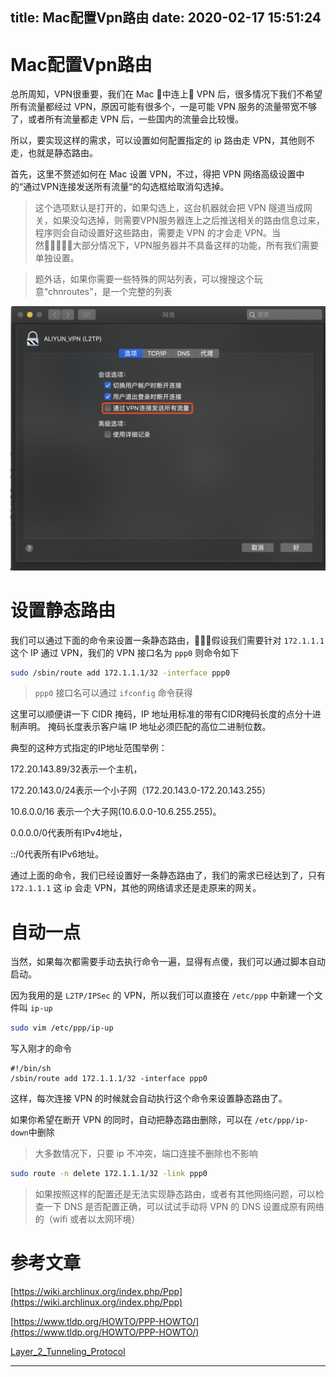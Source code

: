 title: Mac配置Vpn路由
date: 2020-02-17 15:51:24
---

# Mac配置Vpn路由

总所周知，VPN很重要，我们在 Mac 中连上 VPN 后，很多情况下我们不希望所有流量都经过 VPN，原因可能有很多个，一是可能 VPN 服务的流量带宽不够了，或者所有流量都走 VPN 后，一些国内的流量会比较慢。

所以，要实现这样的需求，可以设置如何配置指定的 ip 路由走 VPN，其他则不走，也就是静态路由。

首先，这里不赘述如何在 Mac 设置 VPN，不过，得把 VPN 网络高级设置中的“通过VPN连接发送所有流量“的勾选框给取消勾选掉。

> 这个选项默认是打开的，如果勾选上，这台机器就会把 VPN 隧道当成网关，如果没勾选掉，则需要VPN服务器连上之后推送相关的路由信息过来，程序则会自动设置好这些路由，需要走 VPN 的才会走 VPN。当然大部分情况下，VPN服务器并不具备这样的功能，所有我们需要单独设置。

> 题外话，如果你需要一些特殊的网站列表，可以搜搜这个玩意“chnroutes”，是一个完整的列表 

![img](./mac-setup-ipsec-spec-route/WX20200217-204905@2x.png)

# 设置静态路由
我们可以通过下面的命令来设置一条静态路由，假设我们需要针对 `172.1.1.1` 这个 IP 通过 VPN，我们的 VPN 接口名为 `ppp0` 则命令如下

``` bash
sudo /sbin/route add 172.1.1.1/32 -interface ppp0
```

> `ppp0` 接口名可以通过 `ifconfig` 命令获得

这里可以顺便讲一下 CIDR 掩码，IP 地址用标准的带有CIDR掩码长度的点分十进制声明。 掩码长度表示客户端 IP 地址必须匹配的高位二进制位数。

典型的这种方式指定的IP地址范围举例：

172.20.143.89/32表示一个主机， 

172.20.143.0/24表示一个小子网（172.20.143.0-172.20.143.255）

10.6.0.0/16 表示一个大子网(10.6.0.0-10.6.255.255)。

0.0.0.0/0代表所有IPv4地址，

::/0代表所有IPv6地址。

通过上面的命令，我们已经设置好一条静态路由了，我们的需求已经达到了，只有 `172.1.1.1` 这 ip 会走 VPN，其他的网络请求还是走原来的网关。

# 自动一点
当然，如果每次都需要手动去执行命令一遍，显得有点傻，我们可以通过脚本自动启动。

因为我用的是 `L2TP/IPSec` 的 VPN，所以我们可以直接在 `/etc/ppp` 中新建一个文件叫 `ip-up`

``` bash
sudo vim /etc/ppp/ip-up
```
写入刚才的命令

```
#!/bin/sh
/sbin/route add 172.1.1.1/32 -interface ppp0
```

这样，每次连接 VPN 的时候就会自动执行这个命令来设置静态路由了。

如果你希望在断开 VPN 的同时，自动把静态路由删除，可以在 `/etc/ppp/ip-down`中删除

> 大多数情况下，只要 ip 不冲突，端口连接不删除也不影响

``` bash
sudo route -n delete 172.1.1.1/32 -link ppp0
```

> 如果按照这样的配置还是无法实现静态路由，或者有其他网络问题，可以检查一下 DNS 是否配置正确，可以试试手动将 VPN 的 DNS 设置成原有网络的（wifi 或者以太网环境）

# 参考文章
[https://wiki.archlinux.org/index.php/Ppp](https://wiki.archlinux.org/index.php/Ppp)

[https://www.tldp.org/HOWTO/PPP-HOWTO/](https://www.tldp.org/HOWTO/PPP-HOWTO/)

[Layer_2_Tunneling_Protocol](https://en.wikipedia.org/wiki/Layer_2_Tunneling_Protocol)

---